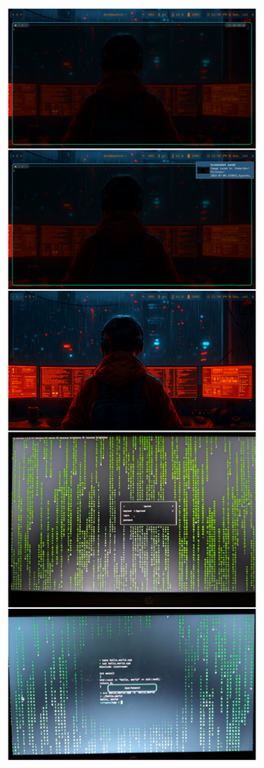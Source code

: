 ![](images/2025-07-06-233023_hyprshot.png)
![](images/2025-07-06-233028_hyprshot.png)
![](images/2025-07-06-233057_hyprshot.png)
![](images/PXL_20250707_042838587~2.jpg)
![](images/PXL_20250707_044311639~2.jpg)

